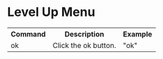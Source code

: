 # Level Up Menu

<table>
    <tr>
        <th>Command</th>
        <th>Description</th>
        <th>Example</th>
    </tr>
    <tr>
        <td>ok</td>
        <td>Click the ok button.</td>
        <td>"ok"</td>
    </tr>
</table>